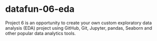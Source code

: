 # datafun-06-eda
Project 6 is an opportunity to create your own custom exploratory data analysis (EDA) project using GitHub, Git, Jupyter, pandas, Seaborn and other popular data analytics tools.
